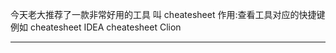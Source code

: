 ﻿今天老大推荐了一款非常好用的工具 叫 cheatesheet
作用:查看工具对应的快捷键 
例如 cheatesheet IDEA 
	 cheatesheet Clion


--------

 
